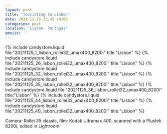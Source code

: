 ```yaml
---
layout: post
title: 'Touristing in Lisbon'
date: 2021-11-25 23:42 +0100
categories: post
location: 'Lisbon, Portugal'
emojis: ''
---
```


{% include candystore.liquid file:"20211125_1_lisbon_rollei32_umax400_8200i" title:"Lisbon" %}
{% include candystore.liquid file:"20211125_26_lisbon_rollei32_umax400_8200i" title:"Lisbon" %}
{% include candystore.liquid file:"20211125_32_lisbon_rollei32_umax400_8200i" title:"Lisbon" %}
{% include candystore.liquid file:"20211125_35_lisbon_rollei32_umax400_8200i" title:"Lisbon" %}
{% include candystore.liquid file:"20211125_36_lisbon_rollei32_umax400_8200i" title:"Lisbon" %}
{% include candystore.liquid file:"20211125_44_lisbon_rollei32_umax400_8200i" title:"Lisbon" %}
{% include candystore.liquid file:"20211125_49_lisbon_rollei32_umax400_8200i" title:"Lisbon" %}

Camera: Rollei 35 classic, film: Kodak Ultramax 400, scanned with a Plustek 8200i, edited in Lightroom
